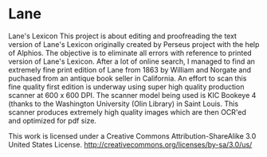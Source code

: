 # Lane
Lane's Lexicon
This project is about editing and proofreading the text version of Lane's Lexicon originally created by Perseus project with the help of Alphios.
The objective is to eliminate all errors with reference to printed version of Lane's Lexicon.
After a lot of online search, I managed to find an extremely fine print edition of Lane from 1863 by William and Norgate and puchased from an antique book seller in California.
An effort to scan this fine quality first edition is underway using super high quality production scanner at 600 x 600 DPI.
The scanner model being used is KIC Bookeye 4 (thanks to the Washington University (Olin Library) in Saint Louis.
This scanner produces extremely high quality images which are then OCR'ed and optimized for pdf size.

This work is licensed under a Creative Commons Attribution-ShareAlike 3.0 United States License.  http://creativecommons.org/licenses/by-sa/3.0/us/
